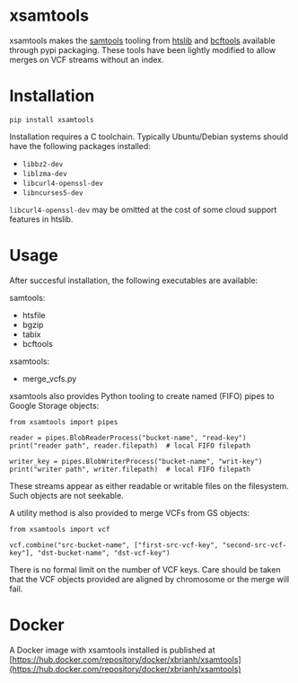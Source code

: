 # xsamtools
xsamtools makes the [samtools](https://samtools.github.io/) tooling from [htslib](https://github.com/samtools/htslib)
and [bcftools](https://github.com/samtools/bcftools) available through pypi packaging. These tools have been lightly
modified to allow merges on VCF streams without an index.

# Installation
```
pip install xsamtools
```
Installation requires a C toolchain. Typically Ubuntu/Debian systems should have the following packages installed:
  - `libbz2-dev`
  - `liblzma-dev`
  - `libcurl4-openssl-dev`
  - `libncurses5-dev`

`libcurl4-openssl-dev` may be omitted at the cost of some cloud support features in htslib.

# Usage

After succesful installation, the following executables are available:

samtools:
  - htsfile
  - bgzip
  - tabix
  - bcftools

xsamtools:
  - merge_vcfs.py

xsamtools also provides Python tooling to create named (FIFO) pipes to Google Storage objects:
```
from xsamtools import pipes

reader = pipes.BlobReaderProcess("bucket-name", "read-key")
print("reader path", reader.filepath)  # local FIFO filepath

writer_key = pipes.BlobWriterProcess("bucket-name", "writ-key")
print("writer path", writer.filepath)  # local FIFO filepath
```
These streams appear as either readable or writable files on the filesystem. Such objects are not seekable.

A utility method is also provided to merge VCFs from GS objects:
```
from xsamtools import vcf

vcf.combine("src-bucket-name", ["first-src-vcf-key", "second-src-vcf-key"], "dst-bucket-name", "dst-vcf-key")
```
There is no formal limit on the number of VCF keys. Care should be taken that the VCF objects provided are aligned by
chromosome or the merge will fail.

# Docker

A Docker image with xsamtools installed is published at
[https://hub.docker.com/repository/docker/xbrianh/xsamtools](https://hub.docker.com/repository/docker/xbrianh/xsamtools)
